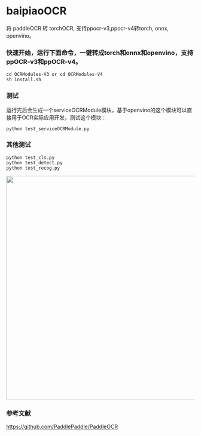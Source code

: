 # baipiaoOCR

将 paddleOCR 转 torchOCR, 支持ppocr-v3,ppocr-v4转torch, onnx, openvino。

### 快速开始，运行下面命令，一键转成torch和onnx和openvino，支持ppOCR-v3和ppOCR-v4。

```
cd OCRModules-V3 or cd OCRModules-V4
sh install.sh
```

### 测试

运行完后会生成一个serviceOCRModule模块，基于openvino的这个模块可以直接用于OCR实际应用开发，测试这个模块：
```
python test_serviceOCRModule.py
```

### 其他测试
```
python test_cls.py
python test_detect.py
python test_recog.py
```


<img src="./doc/show/2.jpg" width=600 height=600 />

### 参考文献

https://github.com/PaddlePaddle/PaddleOCR